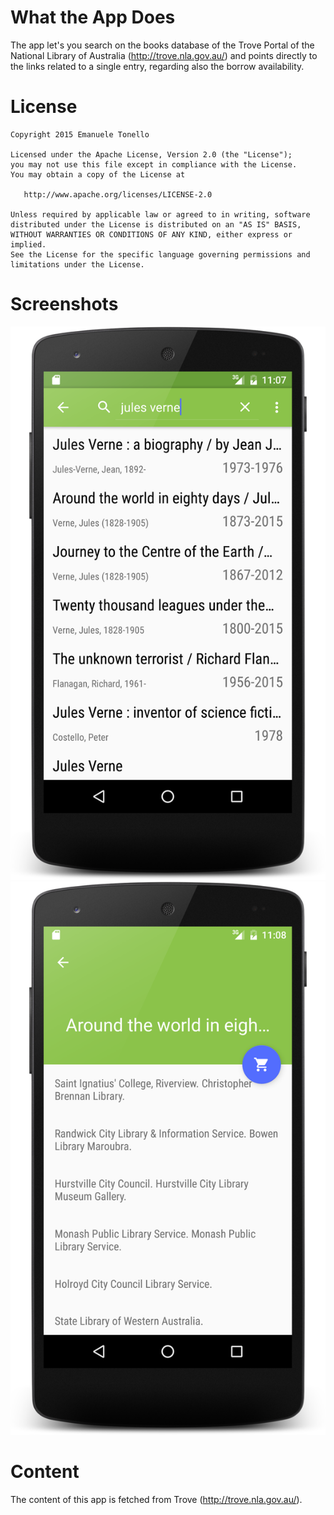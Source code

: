 What the App Does
=====

The app let's you search on the books database of the Trove Portal of the National Library of Australia (http://trove.nla.gov.au/) and points directly to the links related to a single entry, regarding also the borrow availability.

License
=======

    Copyright 2015 Emanuele Tonello

    Licensed under the Apache License, Version 2.0 (the "License");
    you may not use this file except in compliance with the License.
    You may obtain a copy of the License at

       http://www.apache.org/licenses/LICENSE-2.0

    Unless required by applicable law or agreed to in writing, software
    distributed under the License is distributed on an "AS IS" BASIS,
    WITHOUT WARRANTIES OR CONDITIONS OF ANY KIND, either express or implied.
    See the License for the specific language governing permissions and
    limitations under the License.

Screenshots
=======

![Main List](/art/list.png)
![Book Details](/art/detail.png)

Content
=======

The content of this app is fetched from Trove (http://trove.nla.gov.au/).
